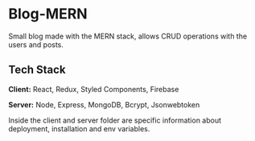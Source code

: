 # Blog-MERN

Small blog made with the MERN stack, allows CRUD operations with the users and posts.

## Tech Stack

**Client:** React, Redux, Styled Components, Firebase

**Server:** Node, Express, MongoDB, Bcrypt, Jsonwebtoken

Inside the client and server folder are specific information about deployment, installation and env variables.
